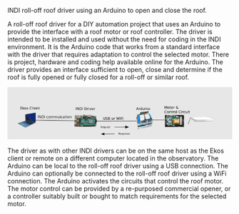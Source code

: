 INDI roll-off roof driver using an Arduino to open and close the roof.

A roll-off roof driver for a DIY automation project that uses an Arduino to provide the interface with a roof motor or roof controller. The driver is intended to be installed and used without the need for coding in the INDI environment. It is the Arduino code that works from a standard interface with the driver that requires adaptation to control the selected motor. There is project, hardware and coding help available online for the Arduino. The driver provides an interface sufficient to open, close and determine if the roof is fully opened or fully closed for a roll-off or similar roof.

![components](components.png)

The driver as with other INDI drivers can be on the same host as the Ekos client or remote on a different computer located in the observatory. The Arduino can be local to the roll-off roof driver using a USB connection. The Arduino can optionally be connected to the roll-off roof driver using a WiFi connection. The Arduino activates the circuits that control the roof motor. The motor control can be provided by a re-purposed commercial opener, or a controller suitably built or bought to match requirements for the selected motor.
